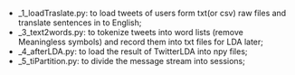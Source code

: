 <ul>
  <li>_1_loadTraslate.py: to load tweets of users form txt(or csv) raw files and translate sentences in to English;</li>
  <li>_3_text2words.py:   to tokenize tweets into word lists (remove Meaningless symbols) and record them into txt files for LDA later;</li>
  <li>_4_afterLDA.py:     to load the result of TwitterLDA into npy files;</li>
  <li>_5_tiPartition.py:  to divide the message stream into sessions;</li>
</ul>
